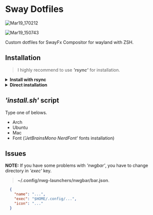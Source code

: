 # Sway Dotfiles

![Mar19_170212](https://github.com/aruyu/sway-dotfiles/assets/75081360/56448347-403a-403f-b0b3-7351b7e2fda2)

![Mar19_150743](https://github.com/aruyu/sway-dotfiles/assets/75081360/e91ce484-5779-4bc0-b5d6-41596f500836)

Custom dotfiles for SwayFx Compositor for wayland with ZSH.

## Installation

> I highly recommend to use ***'rsync'*** for installation.

<details>
<summary><b>Install with rsync</b></summary>

#### Clone the repository to *'~/Documents'* and install with rsync.

```bash
git clone https://github.com/aruyu/sway-dotfiles.git ~/Documents/sway-dotfiles/
```

> Use rsync to sync the dotfiles.

```bash
rsync -avxHAXP --exclude={'.git*','tools','LICENSE','*.md'} ~/Documents/sway-dotfiles/. ~/
```

> Run *'install.sh'* to install essentials.

``` bash
bash ~/Documents/sway-dotfiles/tools/install_themes.sh
bash ~/Documents/sway-dotfiles/tools/install_zsh.sh
```

</details>

<details>
<summary><b>Direct installation</b></summary>

#### Clone the repository to *'~/.config'* directly.

```bash
git clone https://github.com/aruyu/sway-dotfiles.git ~/Downloads/sway-dotfiles/
cp -rf ~/Downloads/sway-dotfiles/.* ~/
```

> Run *'install.sh'* to install essentials.

```bash
bash ~/Downloads/sway-dotfiles/tools/install_themes.sh
bash ~/Downloads/sway-dotfiles/tools/install_zsh.sh
```

</details>

## *'install.sh'* script

Type one of belows.

- Arch
- Ubuntu
- Mac
- Font (*'JetBrainsMono NerdFont'* fonts installation)

## Issues

**NOTE:** If you have some problems with *'nwgbar'*, you have to change directory in *'exec'* key.

> **~/.config/nwg-launchers/nwgbar/bar.json**.

```json
  {
    "name": "...",
    "exec": "$HOME/.config/...",
    "icon": "..."
  }
```
